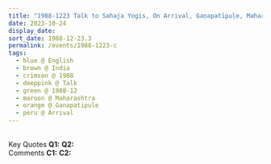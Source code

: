 ```yaml
---
title: "1988-1223 Talk to Sahaja Yogis, On Arrival, Gaṇapatīpuḷe, Maharashtra, India"
date: 2023-10-24
display_date: 
sort_date: 1988-12-23.3
permalink: /events/1988-1223-c
tags:
  - blue @ English
  - brown @ India
  - crimson @ 1988
  - deeppink @ Talk
  - green @ 1988-12
  - maroon @ Maharashtra
  - orange @ Ganapatipule
  - peru @ Arrival
---
```


<br>

<wave-list>
  <list-title color="DarkSeaGreen" width="55">Key Quotes</list-title>
  <list-item color="BlanchedAlmond" width="280"><b>Q1:</b> <i></i></list-item>
  <list-item color="Lavender" width="280"><b>Q2:</b> <i></i></list-item>
</wave-list>

<br>

<wave-list>
  <list-title color="DarkSeaGreen" width="55">Comments</list-title>
  <list-item color="BlanchedAlmond" width="280"><b>C1:</b> <i></i></list-item>
  <list-item color="Lavender" width="280"><b>C2:</b> <i></i></list-item>
</wave-list>